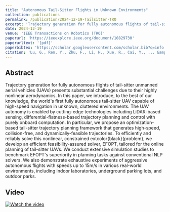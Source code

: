 ```yaml
---
title: "Autonomous Tail-Sitter Flights in Unknown Environments"
collection: publications
permalink: /publication/2024-12-19-Tailsitter-TRO
excerpt: 'Trajectory generation for fully autonomous flights of tail-sitter unmanned aerial vehicles (UAVs) presents substantial challenges due to their highly ...'
date: 2024-12-19
venue: 'IEEE Transactions on Robotics (TRO)'
paperurl: 'https://ieeexplore.ieee.org/document/10829730'
paperurltext: '[pdf]'
paperbibtex: 'https://scholar.googleusercontent.com/scholar.bib?q=info:51g-l06bAyQJ:scholar.google.com/&amp;output=citation&amp;scisdr=ClE7y4DKEJnQqt0db0w:AFWwaeYAAAAAZ2Qbd0zj95J_tNdAmCWRJlLbPKs&amp;scisig=AFWwaeYAAAAAZ2Qbd8b8wEL1wR7UXNFXX0mGHmI&amp;scisf=4&amp;ct=citation&amp;cd=-1'
citation: 'Lu, G., Ren, Y., Zhu, F., Li, H., Xue, R., Cai, Y., ... &amp; Zhang, F. (2024). Autonomous Tail-Sitter Flights in Unknown Environments. in <i>IEEE Transactions on Robotics</i>.'
---
```

## Abstract

Trajectory generation for fully autonomous flights of tail-sitter unmanned aerial vehicles (UAVs) presents substantial challenges due to their highly nonlinear aerodynamics. In this paper, we introduce, to the best of our knowledge, the world&apos;s first fully autonomous tail-sitter UAV capable of high-speed navigation in unknown, cluttered environments. The UAV autonomy is enabled by cutting-edge technologies including LiDAR-based sensing, differential-flatness-based trajectory planning and control with purely onboard computation. In particular, we propose an optimization-based tail-sitter trajectory planning framework that generates high-speed, collision-free, and dynamically-feasible trajectories. To efficiently and reliably solve this nonlinear, constrained 	extcolor{black}{problem}, we develop an efficient feasibility-assured solver, EFOPT, tailored for the online planning of tail-sitter UAVs. We conduct extensive simulation studies to benchmark EFOPT&apos;s superiority in planning tasks against conventional NLP solvers. We also demonstrate exhaustive experiments of aggressive autonomous flights with speeds up to 15m/s in various real-world environments, including indoor laboratories, underground parking lots, and outdoor parks.

## Video
[![Watch the video](https://img.youtube.com/vi/OvqhlB2h3k8/maxresdefault.jpg)](https://www.youtube.com/watch?v=OvqhlB2h3k8)
